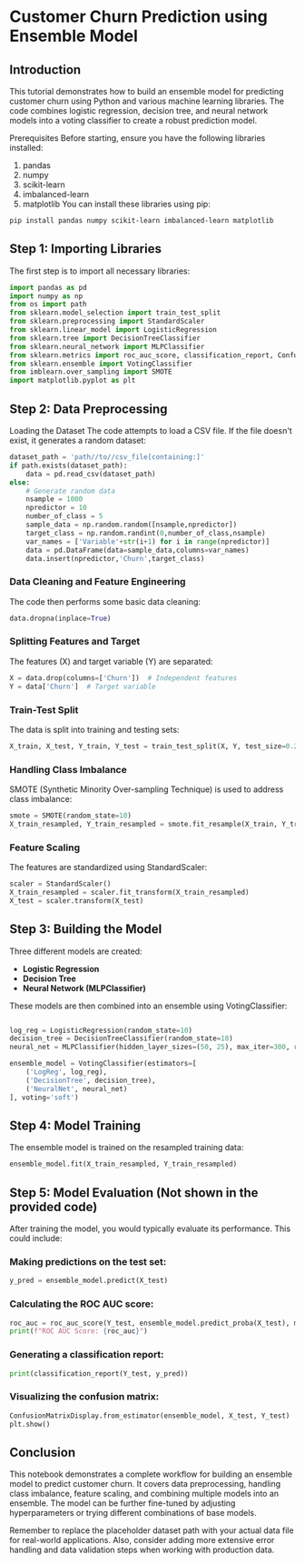 # Customer Churn Prediction using Ensemble Model
## Introduction
This tutorial demonstrates how to build an ensemble model for predicting customer churn using Python and various machine learning libraries. The code combines logistic regression, decision tree, and neural network models into a voting classifier to create a robust prediction model.

Prerequisites
Before starting, ensure you have the following libraries installed:

 1. pandas
 2. numpy
 3. scikit-learn
 4. imbalanced-learn
 5. matplotlib
You can install these libraries using pip:

```bash
pip install pandas numpy scikit-learn imbalanced-learn matplotlib
```
## Step 1: Importing Libraries
The first step is to import all necessary libraries:
``` python
import pandas as pd
import numpy as np
from os import path
from sklearn.model_selection import train_test_split
from sklearn.preprocessing import StandardScaler
from sklearn.linear_model import LogisticRegression
from sklearn.tree import DecisionTreeClassifier
from sklearn.neural_network import MLPClassifier
from sklearn.metrics import roc_auc_score, classification_report, ConfusionMatrixDisplay
from sklearn.ensemble import VotingClassifier
from imblearn.over_sampling import SMOTE
import matplotlib.pyplot as plt
```
## Step 2: Data Preprocessing
Loading the Dataset
The code attempts to load a CSV file. If the file doesn't exist, it generates a random dataset:

``` python
dataset_path = 'path//to//csv_file[containing:]'
if path.exists(dataset_path):
    data = pd.read_csv(dataset_path)
else:
    # Generate random data
    nsample = 1000
    npredictor = 10
    number_of_class = 5
    sample_data = np.random.random([nsample,npredictor])
    target_class = np.random.randint(0,number_of_class,nsample)
    var_names = ['Variable'+str(i+1) for i in range(npredictor)]
    data = pd.DataFrame(data=sample_data,columns=var_names)
    data.insert(npredictor,'Churn',target_class)
```
### Data Cleaning and Feature Engineering
The code then performs some basic data cleaning:

```python
data.dropna(inplace=True)
```
### Splitting Features and Target
The features (X) and target variable (Y) are separated:

``` python
X = data.drop(columns=['Churn'])  # Independent features
Y = data['Churn']  # Target variable
```
### Train-Test Split
The data is split into training and testing sets:

``` python
X_train, X_test, Y_train, Y_test = train_test_split(X, Y, test_size=0.2, random_state=10)
```
### Handling Class Imbalance
SMOTE (Synthetic Minority Over-sampling Technique) is used to address class imbalance:

```python
smote = SMOTE(random_state=10)
X_train_resampled, Y_train_resampled = smote.fit_resample(X_train, Y_train)
```
### Feature Scaling
The features are standardized using StandardScaler:

``` python
scaler = StandardScaler()
X_train_resampled = scaler.fit_transform(X_train_resampled)
X_test = scaler.transform(X_test)
```
## Step 3: Building the Model
Three different models are created:

- **Logistic Regression**
- **Decision Tree**
- **Neural Network (MLPClassifier)**

These models are then combined into an ensemble using VotingClassifier:
```python

log_reg = LogisticRegression(random_state=10)
decision_tree = DecisionTreeClassifier(random_state=10)
neural_net = MLPClassifier(hidden_layer_sizes=(50, 25), max_iter=300, random_state=10)

ensemble_model = VotingClassifier(estimators=[
    ('LogReg', log_reg),
    ('DecisionTree', decision_tree),
    ('NeuralNet', neural_net)
], voting='soft')
```
## Step 4: Model Training
The ensemble model is trained on the resampled training data:
```python
ensemble_model.fit(X_train_resampled, Y_train_resampled)
```
## Step 5: Model Evaluation (Not shown in the provided code)
After training the model, you would typically evaluate its performance. This could include:

### Making predictions on the test set:
``` python
y_pred = ensemble_model.predict(X_test)
```
### Calculating the ROC AUC score:
```python
roc_auc = roc_auc_score(Y_test, ensemble_model.predict_proba(X_test), multi_class='ovr')
print(f"ROC AUC Score: {roc_auc}")
```
### Generating a classification report:
```python
print(classification_report(Y_test, y_pred))
```
### Visualizing the confusion matrix:
``` python
ConfusionMatrixDisplay.from_estimator(ensemble_model, X_test, Y_test)
plt.show()
```
## Conclusion
This notebook demonstrates a complete workflow for building an ensemble model to predict customer churn. It covers data preprocessing, handling class imbalance, feature scaling, and combining multiple models into an ensemble. The model can be further fine-tuned by adjusting hyperparameters or trying different combinations of base models.

Remember to replace the placeholder dataset path with your actual data file for real-world applications. Also, consider adding more extensive error handling and data validation steps when working with production data.
